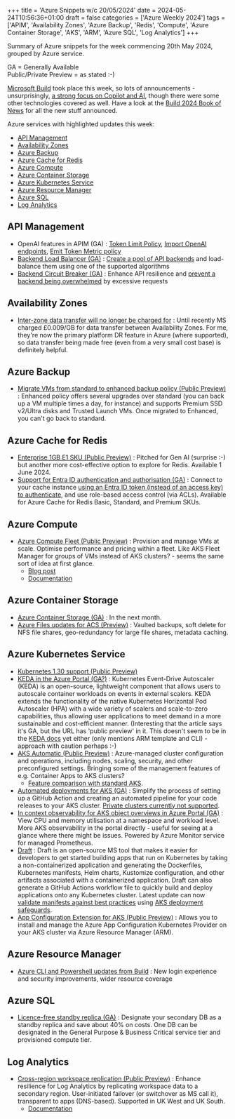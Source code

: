 +++
title = 'Azure Snippets w/c 20/05/2024'
date = 2024-05-24T10:56:36+01:00
draft = false
categories = ['Azure Weekly 2024']
tags = ['APIM', 'Availability Zones', 'Azure Backup', 'Redis', 'Compute', 'Azure Container Storage', 'AKS', 'ARM', 'Azure SQL', 'Log Analytics']
+++

Summary of Azure snippets for the week commencing 20th May 2024, grouped by Azure service.

GA = Generally Available  
Public/Private Preview = as stated :-)

[Microsoft Build](https://build.microsoft.com/en-US/home) took place this week, so lots of announcements - unsurprisingly, [a strong focus on Copilot and AI](https://blogs.microsoft.com/blog/2024/05/21/whats-next-microsoft-build-continues-the-evolution-and-expansion-of-ai-tools-for-developers/), though there were some other technologies covered as well. Have a look at the [Build 2024 Book of News](https://news.microsoft.com/build-2024-book-of-news/) for all the new stuff announced.

Azure services with highlighted updates this week:

- [API Management](#api-management)
- [Availability Zones](#availability-zones)
- [Azure Backup](#azure-backup)
- [Azure Cache for Redis](#azure-cache-for-redis)
- [Azure Compute](#azure-compute)
- [Azure Container Storage](#azure-container-storage)
- [Azure Kubernetes Service](#azure-kubernetes-service)
- [Azure Resource Manager](#azure-resource-manager)
- [Azure SQL](#azure-sql)
- [Log Analytics](#log-analytics)

## API Management

- OpenAI features in APIM (GA) : [Token Limit Policy](https://azure.microsoft.com/en-gb/updates/ga-azure-openai-token-limit-policy-in-azure-api-management/), [Import OpenAI endpoints](https://azure.microsoft.com/en-gb/updates/ga-import-azure-openai-enpoints-as-an-apis-in-azure-api-management/), [Emit Token Metric policy](https://azure.microsoft.com/en-gb/updates/ga-azure-openai-emit-token-metric-policy-in-azure-api-management/)
- [Backend Load Balancer (GA)](https://azure.microsoft.com/en-gb/updates/ga-load-balancer-in-azure-api-management/) : [Create a pool of API backends](https://learn.microsoft.com/en-us/azure/api-management/backends?tabs=bicep#load-balanced-pool) and load-balance them using one of the supported algorithms
- [Backend Circuit Breaker (GA)](https://azure.microsoft.com/en-gb/updates/ga-circuit-breaker-in-azure-api-management/) : Enhance API resilience and [prevent a backend being overwhelmed](https://learn.microsoft.com/en-us/azure/api-management/backends?tabs=bicep#circuit-breaker) by excessive requests

## Availability Zones

- [Inter-zone data transfer will no longer be charged for](https://azure.microsoft.com/en-gb/updates/update-on-interavailability-zone-data-transfer-pricing/) : Until recently MS charged £0.009/GB for data transfer between Availability Zones. For me, they're now the primary platform DR feature in Azure (where supported), so data transfer being made free (even from a very small cost base) is definitely helpful.

## Azure Backup

- [Migrate VMs from standard to enhanced backup policy (Public Preview)](https://azure.microsoft.com/en-gb/updates/migrate-vm-backup-std-enhanced-policy/) : Enhanced policy offers several upgrades over standard (you can back up a VM multiple times a day, for instance) and supports Premium SSD v2/Ultra disks and Trusted Launch VMs. Once migrated to Enhanced, you can't go back to standard.

## Azure Cache for Redis

- [Enterprise 1GB E1 SKU (Public Preview)](https://azure.microsoft.com/en-gb/updates/public-preview-azure-cache-for-redis-enterprise-now-offers-a-1gb-e1-sku/) : Pitched for Gen AI (surprise :-) but another more cost-effective option to explore for Redis. Available 1 June 2024.
- [Support for Entra ID authentication and authorisation (GA)](https://azure.microsoft.com/en-gb/updates/general-availability-azure-cache-for-redis-now-supports-microsoft-entra-id-authentication-and-authorization/) : Connect to your cache instance [using an Entra ID token (instead of an access key) to authenticate](https://learn.microsoft.com/en-gb/azure/azure-cache-for-redis/cache-azure-active-directory-for-authentication), and use role-based access control (via ACLs). Available for Azure Cache for Redis Basic, Standard, and Premium SKUs.

## Azure Compute

- [Azure Compute Fleet (Public Preview)](https://azure.microsoft.com/en-gb/updates/azure-fleet-preview/) : Provision and manage VMs at scale. Optimise performance and pricing within a fleet. Like AKS Fleet Manager for groups of VMs instead of AKS clusters? - seems the same sort of idea at first glance.
    - [Blog post](https://techcommunity.microsoft.com/t5/azure-compute-blog/announcing-the-public-preview-of-azure-compute-fleet/ba-p/4143031)
    - [Documentation](https://learn.microsoft.com/en-us/azure/azure-compute-fleet/overview)

## Azure Container Storage

- [Azure Container Storage (GA)](https://news.microsoft.com/build-2024-book-of-news/#a-132-azure-migrate-and-azure-container-storage-updates) : In the next month.
- [Azure Files updates for ACS (Preview)](https://news.microsoft.com/build-2024-book-of-news/#a-132-azure-migrate-and-azure-container-storage-updates) : Vaulted backups, soft delete for NFS file shares, geo-redundancy for large file shares, metadata caching.

## Azure Kubernetes Service

- [Kubernetes 1.30 support (Public Preview)](https://azure.microsoft.com/en-gb/updates/public-preview-kubernetes-version-130-support-in-aks/)
- [KEDA in the Azure Portal (GA?)](https://azure.microsoft.com/en-gb/updates/public-preview-keda-scaling-in-the-azure-portal/) : Kubernetes Event-Drive Autoscaler (KEDA) is an open-source, lightweight component that allows users to autoscale container workloads on events in external scalers. KEDA extends the functionality of the native Kubernetes Horizontal Pod Autoscaler (HPA) with a wide variety of scalers and scale-to-zero capabilities, thus allowing user applications to meet demand in a more sustainable and cost-efficient manner. (Interesting that the article says it's GA, but the URL has 'public preview' in it. This doesn't seem to be in the [KEDA docs](https://learn.microsoft.com/en-us/azure/aks/keda-about) yet either (only mentions ARM template and CLI) - approach with caution perhaps :-)
- [AKS Automatic (Public Preview)](https://azure.microsoft.com/en-gb/updates/public-preview-aks-automatic/) : Azure-managed cluster configuration and operations, including nodes, scaling, security, and other preconfigured settings. Bringing some of the management features of e.g. Container Apps to AKS clusters?
    - [Feature comparison with standard AKS](https://learn.microsoft.com/en-gb/azure/aks/intro-aks-automatic#aks-automatic-and-standard-feature-comparison).
- [Automated deployments for AKS (GA)](https://azure.microsoft.com/en-gb/updates/generally-available-automated-deployments-for-aks/) : Simplify the process of setting up a GitHub Action and creating an automated pipeline for your code releases to your AKS cluster. [Private clusters currently not supported](https://learn.microsoft.com/en-gb/azure/aks/automated-deployments).
- [In context observability for AKS object overviews in Azure Portal (GA)](https://azure.microsoft.com/en-gb/updates/azure-portal-now-offers-in-context-observability-for-aks-object-overviews/) : View CPU and memory utilisation at a namespace and workload level. More AKS observability in the portal directly - useful for seeing at a glance where there might be issues. Powered by Azure Monitor service for managed Prometheus.
- [Draft](https://github.com/Azure/draft) : Draft is an open-source MS tool that makes it easier for developers to get started building apps that run on Kubernetes by taking a non-containerized application and generating the Dockerfiles, Kubernetes manifests, Helm charts, Kustomize configuration, and other artifacts associated with a containerized application. Draft can also generate a GitHub Actions workflow file to quickly build and deploy applications onto any Kubernetes cluster. Latest update can now [validate manifests against best practices](https://azure.microsoft.com/en-gb/updates/draft-now-supports-best-practices-via-deployment-safeguards/) using [AKS deployment safeguards](https://learn.microsoft.com/en-gb/azure/aks/deployment-safeguards).
- [App Configuration Extension for AKS (Public Preview)](https://azure.microsoft.com/en-gb/updates/appconfig-aksextension/) : Allows you to install and manage the Azure App Configuration Kubernetes Provider on your AKS cluster via Azure Resource Manager (ARM).

## Azure Resource Manager

- [Azure CLI and Powershell updates from Build](https://techcommunity.microsoft.com/t5/azure-tools-blog/azure-cli-and-powershell-tools-build-2024-announcement/ba-p/4148584) : New login experience and security improvements, wider resource coverage

## Azure SQL

- [Licence-free standby replica (GA)](https://techcommunity.microsoft.com/t5/azure-sql-blog/general-availability-of-license-free-standby-replica-for-azure/ba-p/4139089) : Designate your secondary DB as a standby replica and save about 40% on costs. One DB can be designated in the General Purpose & Business Critical service tier and provisioned compute tier.

## Log Analytics

- [Cross-region workspace replication (Public Preview)](https://azure.microsoft.com/en-gb/updates/log-analytics-workspace-replication-public-preview/) : Enhance resilience for Log Analytics by replicating workspace data to a secondary region. User-initiated failover (or switchover as MS call it), transparent to apps (DNS-based). Supported in UK West and UK South.
    - [Documentation](https://learn.microsoft.com/en-gb/azure/azure-monitor/logs/workspace-replication)

